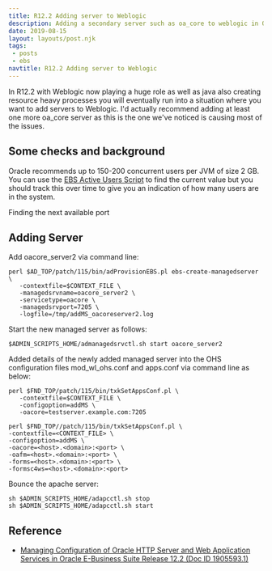 ```yaml
---
title: R12.2 Adding server to Weblogic
description: Adding a secondary server such as oa_core to weblogic in Oracle EBS R12.2
date: 2019-08-15
layout: layouts/post.njk
tags: 
 - posts
 - ebs
navtitle: R12.2 Adding server to Weblogic
---
```


In R12.2 with Weblogic now playing a huge role as well as java also creating resource heavy processes you will eventually run into a situation where you want to add servers to Weblogic. I'd actually recommend adding at least one more oa_core server as this is the one we've noticed is causing most of the issues.

## Some checks and background

Oracle recommends up to 150-200 concurrent users per JVM of size 2 GB. You can use the <span class='script-link'>[EBS Active Users Script](/scripts/ebs_active_users/)</span> to find the current value but you should track this over time to give you an indication of how many users are in the system.

Finding the next available port

## Adding Server

Add oacore_server2 via command line:

```
perl $AD_TOP/patch/115/bin/adProvisionEBS.pl ebs-create-managedserver \
   -contextfile=$CONTEXT_FILE \
   -managedsrvname=oacore_server2 \
   -servicetype=oacore \
   -managedsrvport=7205 \
   -logfile=/tmp/addMS_oacoreserver2.log
```
Start the new managed server as follows:
```
$ADMIN_SCRIPTS_HOME/admanagedsrvctl.sh start oacore_server2
```

Added details of the newly added managed server into the OHS configuration files mod_wl_ohs.conf and apps.conf via command line as below:
```
perl $FND_TOP/patch/115/bin/txkSetAppsConf.pl \
   -contextfile=$CONTEXT_FILE \
   -configoption=addMS \
   -oacore=testserver.example.com:7205

perl $FND_TOP//patch/115/bin/txkSetAppsConf.pl \
-contextfile=<CONTEXT_FILE> \
-configoption=addMS \
-oacore=<host>.<domain>:<port> \
-oafm=<host>.<domain>:<port> \
-forms=<host>.<domain>:<port> \
-formsc4ws=<host>.<domain>:<port>   
```

Bounce the apache server:
```
sh $ADMIN_SCRIPTS_HOME/adapcctl.sh stop
sh $ADMIN_SCRIPTS_HOME/adapcctl.sh start
```

## Reference

* [Managing Configuration of Oracle HTTP Server and Web Application Services in Oracle E-Business Suite Release 12.2 (Doc ID 1905593.1)](https://support.oracle.com/epmos/faces/DocumentDisplay?id=1905593.1)
